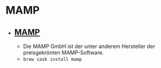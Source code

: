 # MAMP
- [MAMP](https://www.mamp.info/)
  - 
  - Die MAMP GmbH ist der unter anderem Hersteller der preisgekrönten MAMP-Software.
  - `brew cask install mamp`
